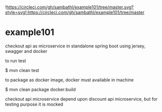 !https://circleci.com/gh/sambathl/example101/tree/master.svg?style=svg!:https://circleci.com/gh/sambathl/example101/tree/master

# example101

checkout api as microservice in standalone spring boot using jersey, swagger and
docker

to run test

$ mvn clean test

to package as docker image, docker must available in machine

$ mvn clean package docker:build

checkout api microservice depend upon discount api microservice, but for testing
purpose it is mocked
